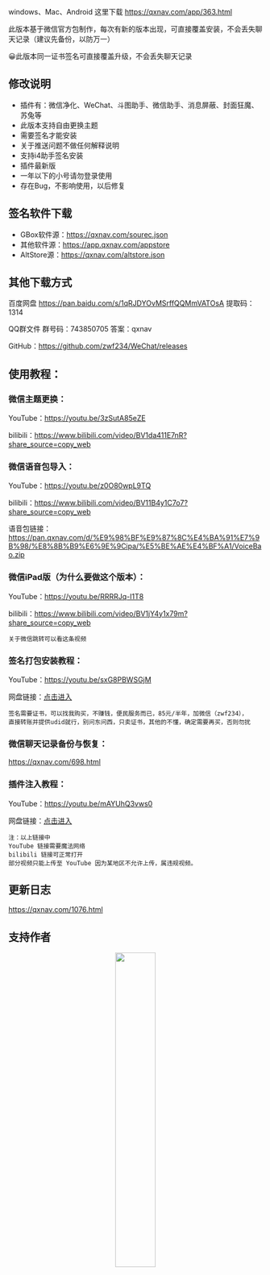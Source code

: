 windows、Mac、Android 这里下载
https://qxnav.com/app/363.html


此版本基于微信官方包制作，每次有新的版本出现，可直接覆盖安装，不会丢失聊天记录（建议先备份，以防万一）


😀此版本同一证书签名可直接覆盖升级，不会丢失聊天记录



## 修改说明
- 插件有：微信净化、WeChat、斗图助手、微信助手、消息屏蔽、封面狂魔、苏兔等
- 此版本支持自由更换主题
- 需要签名才能安装
- 关于推送问题不做任何解释说明
- 支持i4助手签名安装
- 插件最新版
- 一年以下的小号请勿登录使用
- 存在Bug，不影响使用，以后修复

## 签名软件下载
- GBox软件源：https://qxnav.com/sourec.json
- 其他软件源：https://app.qxnav.com/appstore
- AltStore源：https://qxnav.com/altstore.json

## 其他下载方式
百度网盘
https://pan.baidu.com/s/1qRJDYOvMSrffQQMmVATOsA
提取码：1314

QQ群文件
群号码：743850705   答案：qxnav

GitHub：https://github.com/zwf234/WeChat/releases


## 使用教程：

### 微信主题更换：

YouTube：https://youtu.be/3zSutA85eZE

bilibili：https://www.bilibili.com/video/BV1da411E7nR?share_source=copy_web

### 微信语音包导入：

YouTube：https://youtu.be/z0O80wpL9TQ

bilibili：https://www.bilibili.com/video/BV11B4y1C7o7?share_source=copy_web

语音包链接：https://pan.qxnav.com/d/%E9%98%BF%E9%87%8C%E4%BA%91%E7%9B%98/%E8%8B%B9%E6%9E%9Cipa/%E5%BE%AE%E4%BF%A1/VoiceBao.zip

### 微信iPad版（为什么要做这个版本）：

YouTube：https://youtu.be/RRRRJq-I1T8

bilibili：https://www.bilibili.com/video/BV1jY4y1x79m?share_source=copy_web

	关于微信跳转可以看这条视频

### 签名打包安装教程：

YouTube：https://youtu.be/sxG8PBWSGjM

网盘链接：[点击进入](https://pan.qxnav.com/%E9%98%BF%E9%87%8C%E4%BA%91%E7%9B%98/%E8%8B%B9%E6%9E%9Cipa/%E4%BD%BF%E7%94%A8%E6%95%99%E7%A8%8B/ipa%E7%AD%BE%E5%90%8D%E6%95%99%E7%A8%8B.mp4)

	签名需要证书，可以找我购买，不赚钱，便民服务而已，85元/半年，加微信（zwf234），
	直接转账并提供udid就行，别问东问西，只卖证书，其他的不懂，确定需要再买，否则勿扰

### 微信聊天记录备份与恢复：

https://qxnav.com/698.html

### 插件注入教程：

YouTube：https://youtu.be/mAYUhQ3vws0

网盘链接：[点击进入](https://pan.qxnav.com/d/%E9%98%BF%E9%87%8C%E4%BA%91%E7%9B%98/%E8%8B%B9%E6%9E%9Cipa/%E4%BD%BF%E7%94%A8%E6%95%99%E7%A8%8B/%E5%BE%AE%E4%BF%A1%E6%8F%92%E4%BB%B6%E6%B3%A8%E5%85%A5%EF%BC%8C%E8%81%8A%E5%A4%A9%E6%B0%94%E6%B3%A1%E4%BF%AE%E6%94%B9.mp4)

	注：以上链接中
	YouTube 链接需要魔法网络
	bilibili 链接可正常打开
	部分视频只能上传至 YouTube 因为某地区不允许上传，属违规视频​。


## 更新日志
https://qxnav.com/1076.html

## 支持作者

<div align="center">
<img src=https://raw.githubusercontent.com/zwf234/WeChat/main/zhichi.png width=40% />
</div>
